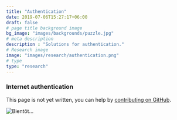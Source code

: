 ```yaml
---
title: "Authentication"
date: 2019-07-06T15:27:17+06:00
draft: false
# page title background image
bg_image: "images/backgrounds/puzzle.jpg"
# meta description
description : "Solutions for authentication."
# Research image
image: "images/research/authentication.png"
# type
type: "research"
---
```


### Internet authentication

This page is not yet written, you can help by [contributing on GitHub](https://github.com/foopgp/foopgp-hugowebsite/blob/test/content/english/research/theme-authentication.md).

![Bientôt…](/images/comingsoon.jpg)
